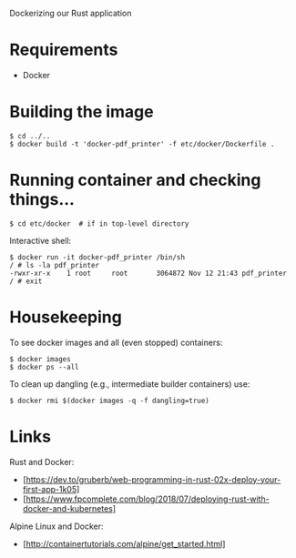 Dockerizing our Rust application

# Requirements

* Docker 

# Building the image

    $ cd ../..
    $ docker build -t 'docker-pdf_printer' -f etc/docker/Dockerfile .

# Running container and checking things...

    $ cd etc/docker  # if in top-level directory

Interactive shell:

    $ docker run -it docker-pdf_printer /bin/sh
    / # ls -la pdf_printer
    -rwxr-xr-x    1 root     root       3064872 Nov 12 21:43 pdf_printer
    / # exit

# Housekeeping

To see docker images and all (even stopped) containers:

    $ docker images
    $ docker ps --all
    
To clean up dangling (e.g., intermediate builder containers) use:

    $ docker rmi $(docker images -q -f dangling=true)

# Links

Rust and Docker:
* [https://dev.to/gruberb/web-programming-in-rust-02x-deploy-your-first-app-1k05]
* [https://www.fpcomplete.com/blog/2018/07/deploying-rust-with-docker-and-kubernetes]

Alpine Linux and Docker:
* [http://containertutorials.com/alpine/get_started.html]